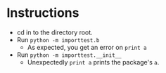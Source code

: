 # Instructions
 - cd in to the directory root.
 - Run `python -m importtest.b`
   - As expected, you get an error on `print a`
 - Run `python -m importtest.__init__`
   - Unexpectedly `print a` prints the package's `a`.
